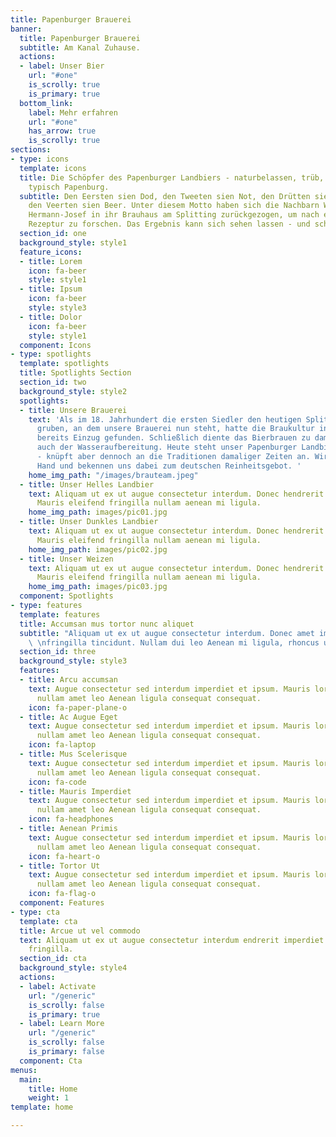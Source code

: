 ```yaml
---
title: Papenburger Brauerei
banner:
  title: Papenburger Brauerei
  subtitle: Am Kanal Zuhause.
  actions:
  - label: Unser Bier
    url: "#one"
    is_scrolly: true
    is_primary: true
  bottom_link:
    label: Mehr erfahren
    url: "#one"
    has_arrow: true
    is_scrolly: true
sections:
- type: icons
  template: icons
  title: Die Schöpfer des Papenburger Landbiers - naturbelassen, trüb, ehrlich. Eben
    typisch Papenburg.
  subtitle: Den Eersten sien Dod, den Tweeten sien Not, den Drütten sien Brod - und
    den Veerten sien Beer. Unter diesem Motto haben sich die Nachbarn Wilhelm und
    Hermann-Josef in ihr Brauhaus am Splitting zurückgezogen, um nach einer unverwechselbaren
    Rezeptur zu forschen. Das Ergebnis kann sich sehen lassen - und schmecken.
  section_id: one
  background_style: style1
  feature_icons:
  - title: Lorem
    icon: fa-beer
    style: style1
  - title: Ipsum
    icon: fa-beer
    style: style3
  - title: Dolor
    icon: fa-beer
    style: style1
  component: Icons
- type: spotlights
  template: spotlights
  title: Spotlights Section
  section_id: two
  background_style: style2
  spotlights:
  - title: Unsere Brauerei
    text: 'Als im 18. Jahrhundert die ersten Siedler den heutigen Splitting Kanal
      gruben, an dem unsere Brauerei nun steht, hatte die Braukultur in Papenburg
      bereits Einzug gefunden. Schließlich diente das Bierbrauen zu damaligen Zeiten
      auch der Wasseraufbereitung. Heute steht unser Papenburger Landbier für Genuss
      - knüpft aber dennoch an die Traditionen damaliger Zeiten an. Wir brauen von
      Hand und bekennen uns dabei zum deutschen Reinheitsgebot. '
    home_img_path: "/images/brauteam.jpeg"
  - title: Unser Helles Landbier
    text: Aliquam ut ex ut augue consectetur interdum. Donec hendrerit imperdiet.
      Mauris eleifend fringilla nullam aenean mi ligula.
    home_img_path: images/pic01.jpg
  - title: Unser Dunkles Landbier
    text: Aliquam ut ex ut augue consectetur interdum. Donec hendrerit imperdiet.
      Mauris eleifend fringilla nullam aenean mi ligula.
    home_img_path: images/pic02.jpg
  - title: Unser Weizen
    text: Aliquam ut ex ut augue consectetur interdum. Donec hendrerit imperdiet.
      Mauris eleifend fringilla nullam aenean mi ligula.
    home_img_path: images/pic03.jpg
  component: Spotlights
- type: features
  template: features
  title: Accumsan mus tortor nunc aliquet
  subtitle: "Aliquam ut ex ut augue consectetur interdum. Donec amet imperdiet eleifend
    \ \nfringilla tincidunt. Nullam dui leo Aenean mi ligula, rhoncus ullamcorper."
  section_id: three
  background_style: style3
  features:
  - title: Arcu accumsan
    text: Augue consectetur sed interdum imperdiet et ipsum. Mauris lorem tincidunt
      nullam amet leo Aenean ligula consequat consequat.
    icon: fa-paper-plane-o
  - title: Ac Augue Eget
    text: Augue consectetur sed interdum imperdiet et ipsum. Mauris lorem tincidunt
      nullam amet leo Aenean ligula consequat consequat.
    icon: fa-laptop
  - title: Mus Scelerisque
    text: Augue consectetur sed interdum imperdiet et ipsum. Mauris lorem tincidunt
      nullam amet leo Aenean ligula consequat consequat.
    icon: fa-code
  - title: Mauris Imperdiet
    text: Augue consectetur sed interdum imperdiet et ipsum. Mauris lorem tincidunt
      nullam amet leo Aenean ligula consequat consequat.
    icon: fa-headphones
  - title: Aenean Primis
    text: Augue consectetur sed interdum imperdiet et ipsum. Mauris lorem tincidunt
      nullam amet leo Aenean ligula consequat consequat.
    icon: fa-heart-o
  - title: Tortor Ut
    text: Augue consectetur sed interdum imperdiet et ipsum. Mauris lorem tincidunt
      nullam amet leo Aenean ligula consequat consequat.
    icon: fa-flag-o
  component: Features
- type: cta
  template: cta
  title: Arcue ut vel commodo
  text: Aliquam ut ex ut augue consectetur interdum endrerit imperdiet amet eleifend
    fringilla.
  section_id: cta
  background_style: style4
  actions:
  - label: Activate
    url: "/generic"
    is_scrolly: false
    is_primary: true
  - label: Learn More
    url: "/generic"
    is_scrolly: false
    is_primary: false
  component: Cta
menus:
  main:
    title: Home
    weight: 1
template: home

---
```

